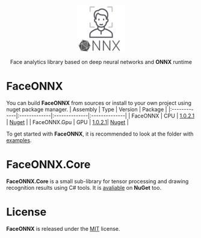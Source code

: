 <p align="center"><img width="25%" src="FaceONNX/FaceONNX.png" /></p>
<p align="center"> Face analytics library based on deep neural networks and <b>ONNX</b> runtime </p>  

# FaceONNX
You can build **FaceONNX** from sources or install to your own project using nuget package manager.
| Assembly | Type | Version | Package |
|:-------------|:-------------|:--------------|:--------------|
| FaceONNX | CPU | [1.0.2.1](FaceONNX/FaceONNX.csproj) | [Nuget](https://www.nuget.org/packages/FaceONNX/) |
| FaceONNX.Gpu | GPU | [1.0.2.1](FaceONNX/FaceONNX.Gpu.csproj)| [Nuget](https://www.nuget.org/packages/FaceONNX.Gpu/) |

To get started with **FaceONNX**, it is recommended to look at the folder with [examples](FaceONNX.Examples).  

# FaceONNX.Core
**FaceONNX.Core** is a small sub-library for tensor processing and drawing recognition results using C# tools. It is [avaliable](https://www.nuget.org/packages/FaceONNX.Core) on **NuGet** too.  

# License
**FaceONNX** is released under the [MIT](LICENSE) license.
